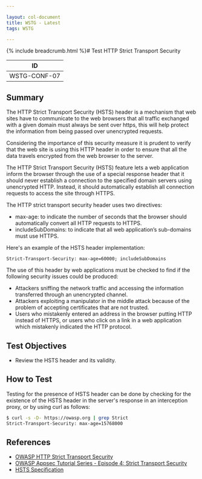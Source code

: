 ```yaml
---

layout: col-document
title: WSTG - Latest
tags: WSTG

---
```


{% include breadcrumb.html %}# Test HTTP Strict Transport Security

|ID          |
|------------|
|WSTG-CONF-07|

## Summary

The HTTP Strict Transport Security (HSTS) header is a mechanism that web sites have to communicate to the web browsers that all traffic exchanged with a given domain must always be sent over https, this will help protect the information from being passed over unencrypted requests.

Considering the importance of this security measure it is prudent to verify that the web site is using this HTTP header in order to ensure that all the data travels encrypted from the web browser to the server.

The HTTP Strict Transport Security (HSTS) feature lets a web application inform the browser through the use of a special response header that it should never establish a connection to the specified domain servers using unencrypted HTTP. Instead, it should automatically establish all connection requests to access the site through HTTPS.

The HTTP strict transport security header uses two directives:

- max-age: to indicate the number of seconds that the browser should automatically convert all HTTP requests to HTTPS.
- includeSubDomains: to indicate that all web application’s sub-domains must use HTTPS.

Here's an example of the HSTS header implementation:

`Strict-Transport-Security: max-age=60000; includeSubDomains`

The use of this header by web applications must be checked to find if the following security issues could be produced:

- Attackers sniffing the network traffic and accessing the information transferred through an unencrypted channel.
- Attackers exploiting a manipulator in the middle attack because of the problem of accepting certificates that are not trusted.
- Users who mistakenly entered an address in the browser putting HTTP instead of HTTPS, or users who click on a link in a web application which mistakenly indicated the HTTP protocol.

## Test Objectives

- Review the HSTS header and its validity.

## How to Test

Testing for the presence of HSTS header can be done by checking for the existence of the HSTS header in the server's response in an interception proxy, or by using curl as follows:

```bash
$ curl -s -D- https://owasp.org | grep Strict
Strict-Transport-Security: max-age=15768000
```

## References

- [OWASP HTTP Strict Transport Security](https://cheatsheetseries.owasp.org/cheatsheets/HTTP_Strict_Transport_Security_Cheat_Sheet.html)
- [OWASP Appsec Tutorial Series - Episode 4: Strict Transport Security](https://www.youtube.com/watch?v=zEV3HOuM_Vw)
- [HSTS Specification](https://tools.ietf.org/html/rfc6797)
